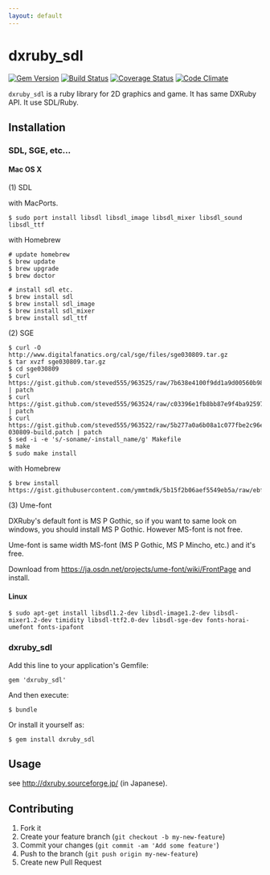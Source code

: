 ```yaml
---
layout: default
---
```


# dxruby_sdl

[![Gem Version](https://badge.fury.io/rb/dxruby_sdl.png)](http://badge.fury.io/rb/dxruby_sdl)
[![Build Status](https://travis-ci.org/smalruby/dxruby_sdl.svg?branch=master)](https://travis-ci.org/smalruby/dxruby_sdl)
[![Coverage Status](https://coveralls.io/repos/smalruby/dxruby_sdl/badge.png?branch=master)](https://coveralls.io/r/smalruby/dxruby_sdl?branch=master)
[![Code Climate](https://codeclimate.com/github/smalruby/dxruby_sdl.png)](https://codeclimate.com/github/smalruby/dxruby_sdl)

`dxruby_sdl` is a ruby library for 2D graphics and game. It has same
DXRuby API. It use SDL/Ruby.

## Installation

### SDL, SGE, etc...

#### Mac OS X

(1) SDL

with MacPorts.

```
$ sudo port install libsdl libsdl_image libsdl_mixer libsdl_sound libsdl_ttf
```

with Homebrew

	# update homebrew
	$ brew update
	$ brew upgrade
	$ brew doctor

	# install sdl etc.
	$ brew install sdl
	$ brew install sdl_image
	$ brew install sdl_mixer
	$ brew install sdl_ttf

(2) SGE

	$ curl -O http://www.digitalfanatics.org/cal/sge/files/sge030809.tar.gz
	$ tar xvzf sge030809.tar.gz
	$ cd sge030809
	$ curl https://gist.github.com/steved555/963525/raw/7b638e4100f9dd1a9d00560b98ea2ddd4375b2b0/sge_030809_freetype.patch | patch
	$ curl https://gist.github.com/steved555/963524/raw/c03396e1fb8bb87e9f4ba92597d087f730c6c48b/sge_030809_cmap.patch | patch
	$ curl https://gist.github.com/steved555/963522/raw/5b277a0a6b08a1c077fbe2c96eead4ef1d761856/sge-030809-build.patch | patch
	$ sed -i -e 's/-soname/-install_name/g' Makefile
	$ make
	$ sudo make install

with Homebrew

```
$ brew install https://gist.githubusercontent.com/ymmtmdk/5b15f2b06aef5549eb5a/raw/ebf4c9758b1f772f0f6073e7b2bdbb5e9665ee74/libsge.rb
```

(3) Ume-font

DXRuby's default font is MS P Gothic, so if you want to same look on windows, you should install MS P Gothic. However MS-font is not free.

Ume-font is same width MS-font (MS P Gothic, MS P Mincho, etc.) and it's free.

Download from https://ja.osdn.net/projects/ume-font/wiki/FrontPage and install.

#### Linux

```
$ sudo apt-get install libsdl1.2-dev libsdl-image1.2-dev libsdl-mixer1.2-dev timidity libsdl-ttf2.0-dev libsdl-sge-dev fonts-horai-umefont fonts-ipafont
```

### dxruby_sdl

Add this line to your application's Gemfile:

```
gem 'dxruby_sdl'
```

And then execute:

```
$ bundle
```

Or install it yourself as:

```
$ gem install dxruby_sdl
```

## Usage

see http://dxruby.sourceforge.jp/ (in Japanese).

## Contributing

1. Fork it
2. Create your feature branch (`git checkout -b my-new-feature`)
3. Commit your changes (`git commit -am 'Add some feature'`)
4. Push to the branch (`git push origin my-new-feature`)
5. Create new Pull Request
